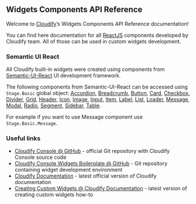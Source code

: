 ## Widgets Components API Reference
Welcome to [Cloudify](http://cloudify.co)’s Widgets Components API Reference documentation!

You can find here documentation for all [ReactJS](https://reactjs.org/) components developed by Cloudify team. All of those can be used in custom widgets development.

### Semantic UI React

All Cloudify built-in widgets were created using components from [Semantic-UI-React](http://react.semantic-ui.com/) UI development framework. 

The following components from Semantic-UI-React can be accessed using `Stage.Basic` global object: [Accordion](https://react.semantic-ui.com/modules/accordion), [Breadcrumb](https://react.semantic-ui.com/collections/breadcrumb), [Button](https://react.semantic-ui.com/elements/button), [Card](https://react.semantic-ui.com/views/card), [Checkbox](https://react.semantic-ui.com/modules/checkbox), [Divider](https://react.semantic-ui.com/elements/divider), [Grid](https://react.semantic-ui.com/collections/grid), [Header](https://react.semantic-ui.com/elements/header), [Icon](https://react.semantic-ui.com/elements/icon), [Image](https://react.semantic-ui.com/elements/image), [Input](https://react.semantic-ui.com/elements/input), [Item](https://react.semantic-ui.com/views/item), [Label](https://react.semantic-ui.com/elements/label), [List](https://react.semantic-ui.com/elements/list), [Loader](https://react.semantic-ui.com/elements/loader), [Message](https://react.semantic-ui.com/collections/message), [Modal](https://react.semantic-ui.com/modules/modal), [Radio](https://react.semantic-ui.com/addons/radio), [Segment](https://react.semantic-ui.com/elements/segment), [Sidebar](https://react.semantic-ui.com/modules/sidebar), [Table](https://react.semantic-ui.com/collections/table). 

For example if you want to use Message component use `Stage.Basic.Message`. 

### Useful links
- [Cloudify Console @ GitHub](https://github.com/cloudify-cosmo/cloudify-stage) - official Git repository with Cloudify Console source code
- [Cloudify Console Widgets Boilerplate @ GitHub](https://github.com/cloudify-cosmo/Cloudify-UI-Widget-boilerplate) - Git repository containing widget development environment  
- [Cloudify Documentation](http://docs.cloudify.co) - latest official version of Cloudify documentation
- [Creating Custom Widgets @ Cloudify Documentation](http://docs.cloudify.co/latest/developer/custom_console/custom-widgets/) - latest version of creating custom widgets how-to